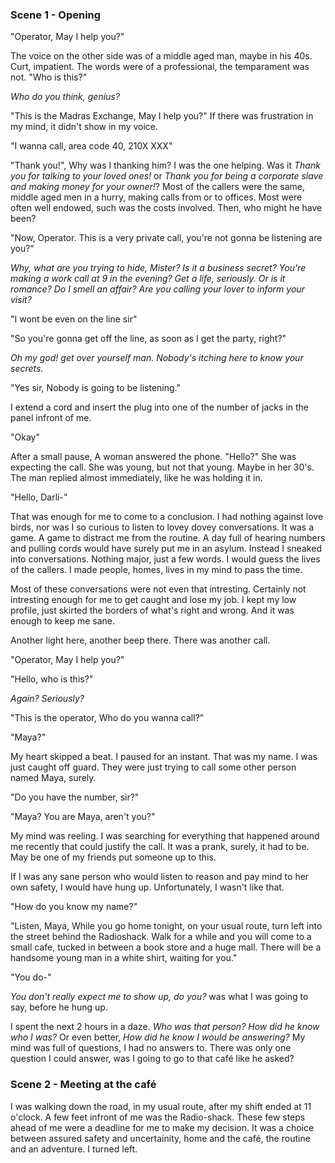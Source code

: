 ### Scene 1 - Opening

"Operator, May I help you?"

The voice on the other side was of a middle aged man, maybe in his 40s. Curt, impatient. The words were of a professional, the temparament was not. "Who is this?"

*Who do you think, genius?*

"This is the Madras Exchange, May I help you?" If there was frustration in my mind, it didn't show in my voice.

"I wanna call, area code 40, 210X XXX"

"Thank you!", Why was I thanking him? I was the one helping. Was it *Thank you for talking to your loved ones!* or *Thank you for being a corporate slave and making money for your owner!*? Most of the callers were the same, middle aged men in a hurry, making calls from or to offices. Most were often well endowed, such was the costs involved. Then, who might he have been? 

"Now, Operator. This is a very private call, you're not gonna be listening are you?"

*Why, what are you trying to hide, Mister? Is it a business secret? You're making a work call at 9 in the evening? Get a life, seriously. Or is it romance? Do I smell an affair? Are you calling your lover to inform your visit?*

"I wont be even on the line sir"

"So you're gonna get off the line, as soon as I get the party, right?"

*Oh my god! get over yourself man. Nobody's itching here to know your secrets.*

"Yes sir, Nobody is going to be listening."

I extend a cord and insert the plug into one of the number of jacks in the panel infront of me.

"Okay"

After a small pause, A woman answered the phone. "Hello?" She was expecting the call. She was young, but not that young. Maybe in her 30's. The man replied almost immediately, like he was holding it in.

"Hello, Darli-"

That was enough for me to come to a conclusion. I had nothing against love birds, nor was I so curious to listen to lovey dovey conversations. It was a game. A game to distract me from the routine. A day full of hearing numbers and pulling cords would have surely put me in an asylum. Instead I sneaked into conversations. Nothing major, just a few words. I would guess the lives of the callers. I made people, homes, lives in my mind to pass the time.

Most of these conversations were not even that intresting. Certainly not intresting enough for me to get caught and lose my job. I kept my low profile, just skirted the borders of what's right and wrong. And it was enough to keep me sane. 

Another light here, another beep there. There was another call.

"Operator, May I help you?"

"Hello, who is this?"

*Again? Seriously?*

"This is the operator, Who do you wanna call?"

"Maya?"

My heart skipped a beat. I paused for an instant. That was my name. I was just caught off guard. They were just trying to call some other person named Maya, surely.

"Do you have the number, sir?"

"Maya? You are Maya, aren't you?"

My mind was reeling. I was searching for everything that happened around me recently that could justify the call. It was a prank, surely, it had to be. May be one of my friends put someone up to this.

If I was any sane person who would listen to reason and pay mind to her own safety, I would have hung up. Unfortunately, I wasn't like that.

"How do you know my name?"

"Listen, Maya, While you go home tonight, on your usual route, turn left into the street behind the Radioshack. Walk for a while and you will come to a small cafe, tucked in between a book store and a huge mall. There will be a handsome young man in a white shirt, waiting for you."

"You do-"

*You don't really expect me to show up, do you?* was what I was going to say, before he hung up. 

I spent the next 2 hours in a daze. *Who was that person? How did he know who I was?* Or even better, *How did he know I would be answering?* My mind was full of questions, I had no answers to. There was only one question I could answer, was I going to go to that café like he asked?

### Scene 2 - Meeting at the café

I was walking down the road, in my usual route, after my shift ended at 11 o'clock. A few feet infront of me was the Radio-shack. These few steps ahead of me were a deadline for me to make my decision. It was a choice between assured safety and uncertainity, home and the café, the routine and an adventure. I turned left. 